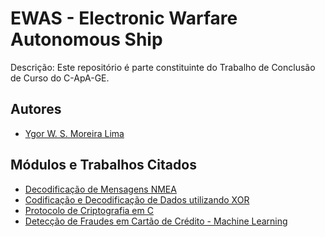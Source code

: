 
# EWAS - Electronic Warfare Autonomous Ship
Descrição: 
Este repositório é parte constituinte do Trabalho de Conclusão de Curso do C-ApA-GE.

## Autores
- [Ygor W. S. Moreira Lima](https://www.github.com/ygordev)

## Módulos e Trabalhos Citados
- [Decodificação de Mensagens NMEA](https://github.com/ygordev/EWAS/blob/master/Decodifica%C3%A7%C3%A3o_NMEA.ipynb)
- [Codificação e Decodificação de Dados utilizando XOR](https://github.com/ygordev/EWAS/blob/master/Codifica%C3%A7%C3%A3o_e_Decodifica%C3%A7%C3%A3o_XOR.ipynb)
- [Protocolo de Criptografia em C](https://github.com/ygordev/C/blob/main/CriptoML.c)
- [Detecção de Fraudes em Cartão de Crédito - Machine Learning](https://ygorml.org/detec%C3%A7%C3%A3o-de-fraudes-em-cart%C3%A3o-de-cr%C3%A9dito-construindo-modelos-de-machine-learning-3484a39afee6)
